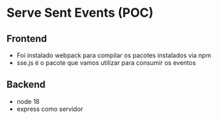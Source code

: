 # Serve Sent Events (POC)


## Frontend

- Foi instalado webpack para compilar os pacotes instalados via npm
- sse.js é o pacote que vamos utilizar para consumir os eventos


## Backend

- node 18
- express como servidor